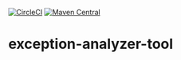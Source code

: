 [![CircleCI](https://circleci.com/gh/Playtika/exception-analyzer-tool.svg?style=svg&circle-token=1c386ae82a2e58262f4ef68bc1bbd0c418669f1f)](https://circleci.com/gh/Playtika/exception-analyzer-tool)
[![Maven Central](https://maven-badges.herokuapp.com/maven-central/com.playtika.services/exception-analyzer-tool/badge.svg)](https://maven-badges.herokuapp.com/maven-central/com.playtika.services/exception-analyzer-too)
# exception-analyzer-tool
